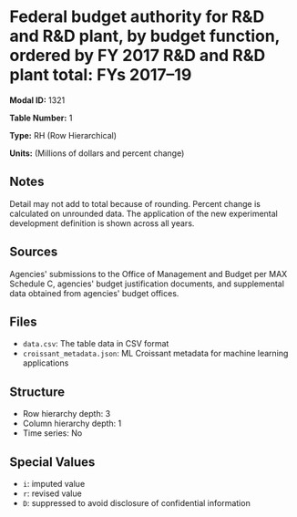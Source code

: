 # Federal budget authority for R&D and R&D plant, by budget function, ordered by FY 2017 R&D and R&D plant total: FYs 2017–19

**Modal ID:** 1321

**Table Number:** 1

**Type:** RH (Row Hierarchical)

**Units:** (Millions of dollars and percent change)

## Notes

Detail may not add to total because of rounding. Percent change is calculated on unrounded data. The application of the new experimental development definition is shown across all years.

## Sources

Agencies' submissions to the Office of Management and Budget per MAX Schedule C, agencies' budget justification documents, and supplemental data obtained from agencies' budget offices.

## Files

- `data.csv`: The table data in CSV format
- `croissant_metadata.json`: ML Croissant metadata for machine learning applications

## Structure

- Row hierarchy depth: 3
- Column hierarchy depth: 1
- Time series: No

## Special Values

- `i`: imputed value
- `r`: revised value
- `D`: suppressed to avoid disclosure of confidential information
